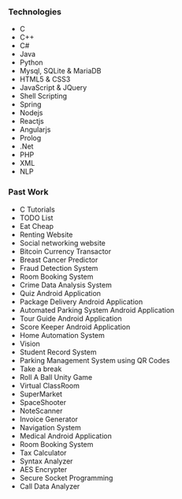 ### Technologies
- C
- C++
- C#
- Java
- Python
- Mysql, SQLite & MariaDB
- HTML5 & CSS3
- JavaScript & JQuery
- Shell Scripting
- Spring
- Nodejs
- Reactjs
- Angularjs
- Prolog
- .Net
- PHP
- XML
- NLP

### Past Work
- C Tutorials
- TODO List
- Eat Cheap
- Renting Website
- Social networking website
- Bitcoin Currency Transactor
- Breast Cancer Predictor
- Fraud Detection System
- Room Booking System
- Crime Data Analysis System
- Quiz Android Application
- Package Delivery Android Application
- Automated Parking System Android Application
- Tour Guide Android Application
- Score Keeper Android Application
- Home Automation System
- Vision
- Student Record System
- Parking Management System using QR Codes
- Take a break
- Roll A Ball Unity Game
- Virtual ClassRoom
- SuperMarket
- SpaceShooter
- NoteScanner
- Invoice Generator
- Navigation System
- Medical Android Application
- Room Booking System
- Tax Calculator
- Syntax Analyzer
- AES Encrypter
- Secure Socket Programming
- Call Data Analyzer
